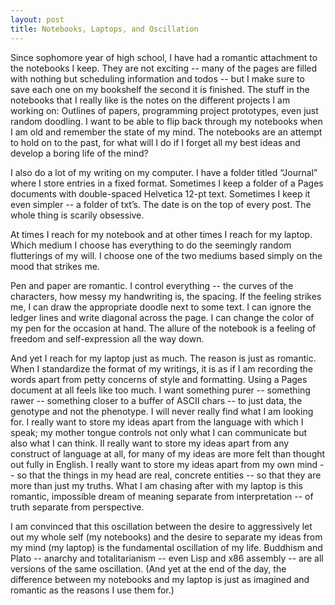 ```yaml
---
layout: post
title: Notebooks, Laptops, and Oscillation
---
```


Since sophomore year of high school, I have had a romantic attachment to the notebooks I keep. They are not exciting -- many of the pages are filled with nothing but scheduling information and todos -- but I make sure to save each one on my bookshelf the second it is finished. The stuff in the notebooks that I really like is the notes on the different projects I am working on: Outlines of papers, programming project prototypes, even just random doodling. I want to be able to flip back through my notebooks when I am old and remember the state of my mind. The notebooks are an attempt to hold on to the past, for what will I do if I forget all my best ideas and develop a boring life of the mind?

I also do a lot of my writing on my computer. I have a folder titled “Journal” where I store entries in a fixed format. Sometimes I keep a folder of a Pages documents with double-spaced Helvetica 12-pt text. Sometimes I keep it even simpler -- a folder of txt’s. The date is on the top of every post. The whole thing is scarily obsessive.

At times I reach for my notebook and at other times I reach for my laptop. Which medium I choose has everything to do the seemingly random flutterings of my will. I choose one of the two mediums based simply on the mood that strikes me. 

Pen and paper are romantic. I control everything -- the curves of the characters, how messy my handwriting is, the spacing. If the feeling strikes me, I can draw the appropriate doodle next to some text. I can ignore the ledger lines and write diagonal across the page. I can change the color of my pen for the occasion at hand. The allure of the notebook is a feeling of freedom and self-expression all the way down.
    
And yet I reach for my laptop just as much. The reason is just as romantic. When I standardize the format of my writings, it is as if I am recording the words apart from petty concerns of style and formatting. Using a Pages document at all feels like too much. I want something purer -- something rawer -- something closer to a buffer of ASCII chars -- to just data, the genotype and not the phenotype. I will never really find what I am looking for. I really want to store my ideas apart from the language with which I speak; my mother tongue controls not only what I can communicate but also what I can think. II really want to store my ideas apart from any construct of language at all, for many of my ideas are more felt than thought out fully in English. I really want to store my ideas apart from my own mind -- so that the things in my head are real, concrete entities -- so that they are more than just my truths. What I am chasing after with my laptop is this romantic, impossible dream of meaning separate from interpretation -- of truth separate from perspective.

I am convinced that this oscillation between the desire to aggressively let out my whole self (my notebooks) and the desire to separate my ideas from my mind (my laptop) is the fundamental oscillation of my life. Buddhism and Plato -- anarchy and totalitarianism -- even Lisp and x86 assembly -- are all versions of the same oscillation. (And yet at the end of the day, the difference between my notebooks and my laptop is just as imagined and romantic as the reasons I use them for.)

